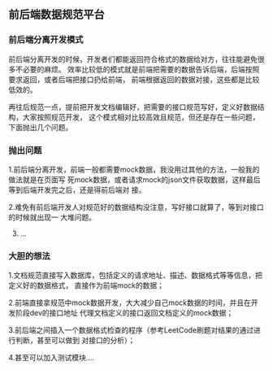 ## 前后端数据规范平台

### 前后端分离开发模式
前后端分离开发的时候，开发者们都能返回符合格式的数据给对方，往往能避免很多不必要的麻烦。
效率比较低的模式就是前端把需要的数据告诉后端，后端按照要求返回，或者后端把接口扔给前端，
前端根据返回的数据对接，这些都是比较低效的。

再往后规范一点，提前把开发文档编辑好，把需要的接口规范写好，定义好数据结构，大家按照规范开发，
这个模式相对比较高效且规范，但还是存在一些问题，下面抛出几个问题。

### 抛出问题
1.前后端分离开发，前端一般都需要mock数据，我没用过其他的方法，一般我的做法就是在页面写
死mock数据，或者请求mock的json文件获取数据，这样最后等到后端开发完之后，还是得前后端对
接。

2.难免有前后端开发人对规范好的数据结构没注意，写好接口就算了，等到对接口的时候就出现一
大堆问题。

3. ...

### 大胆的想法
1.文档规范直接写入数据库，包括定义的请求地址、描述、数据格式等等信息，把定义好的数据格式，
直接作为前端mock的数据；

2.前端直接拿规范中mock数据开发，大大减少自己mock数据的时间，并且在开发阶段dev的接口地址
代理文档定义的接口返回文档定义的mock数据；

3.前后端之间插入一个数据格式检查的程序（参考LeetCode刷题对结果的通过进行判断，甚至可以做到
对接口的分析）；

4.甚至可以加入测试模块....

### 